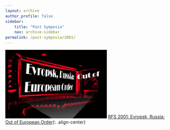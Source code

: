 ```yaml
---
layout: archive
author_profile: false
sidebar: 
    title: "Past Symposia"
    nav: archive-sidebar
permalink: /past-symposia/2001/
---
```


![2001 rfs](/img/rfs-2001.jpg "2001 RFS")
[RFS 2001: Evropsk, Russia: Out of European Order](https://web.archive.org/web/20211022194056/https://rusfilm.pitt.edu/2001-evropsk-russia-out-of-european-order/){: .align-center}